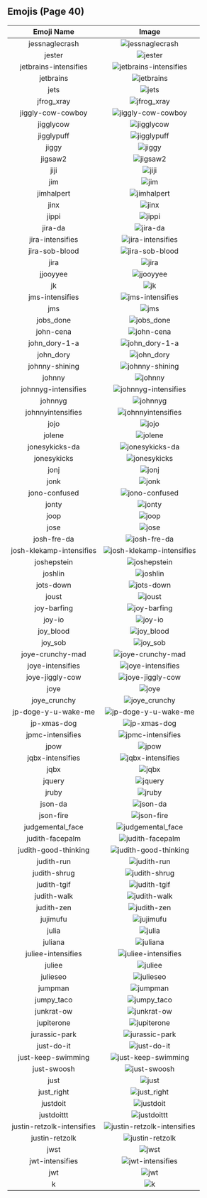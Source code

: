 
  ## Emojis (Page 40)
  |Emoji Name|Image|
  | :-: | :-: |
  |jessnaglecrash| ![jessnaglecrash](/emojis/hashicorp/jessnaglecrash.jpg)|
  |jester| ![jester](/emojis/hashicorp/jester.jpg)|
  |jetbrains-intensifies| ![jetbrains-intensifies](/emojis/hashicorp/jetbrains-intensifies.gif)|
  |jetbrains| ![jetbrains](/emojis/hashicorp/jetbrains.png)|
  |jets| ![jets](/emojis/hashicorp/jets.png)|
  |jfrog_xray| ![jfrog_xray](/emojis/hashicorp/jfrog_xray.png)|
  |jiggly-cow-cowboy| ![jiggly-cow-cowboy](/emojis/hashicorp/jiggly-cow-cowboy.gif)|
  |jigglycow| ![jigglycow](/emojis/hashicorp/jigglycow.gif)|
  |jigglypuff| ![jigglypuff](/emojis/hashicorp/jigglypuff.png)|
  |jiggy| ![jiggy](/emojis/hashicorp/jiggy.png)|
  |jigsaw2| ![jigsaw2](/emojis/hashicorp/jigsaw2.png)|
  |jiji| ![jiji](/emojis/hashicorp/jiji.png)|
  |jim| ![jim](/emojis/hashicorp/jim.jpg)|
  |jimhalpert| ![jimhalpert](/emojis/hashicorp/jimhalpert.png)|
  |jinx| ![jinx](/emojis/hashicorp/jinx.png)|
  |jippi| ![jippi](/emojis/hashicorp/jippi.jpg)|
  |jira-da| ![jira-da](/emojis/hashicorp/jira-da.png)|
  |jira-intensifies| ![jira-intensifies](/emojis/hashicorp/jira-intensifies.gif)|
  |jira-sob-blood| ![jira-sob-blood](/emojis/hashicorp/jira-sob-blood.png)|
  |jira| ![jira](/emojis/hashicorp/jira.png)|
  |jjooyyee| ![jjooyyee](/emojis/hashicorp/jjooyyee.png)|
  |jk| ![jk](/emojis/hashicorp/jk.png)|
  |jms-intensifies| ![jms-intensifies](/emojis/hashicorp/jms-intensifies.gif)|
  |jms| ![jms](/emojis/hashicorp/jms.png)|
  |jobs_done| ![jobs_done](/emojis/hashicorp/jobs_done.jpg)|
  |john-cena| ![john-cena](/emojis/hashicorp/john-cena.png)|
  |john_dory-1-a| ![john_dory-1-a](/emojis/hashicorp/john_dory-1-a.jpg)|
  |john_dory| ![john_dory](/emojis/hashicorp/john_dory.jpg)|
  |johnny-shining| ![johnny-shining](/emojis/hashicorp/johnny-shining.png)|
  |johnny| ![johnny](/emojis/hashicorp/johnny.png)|
  |johnnyg-intensifies| ![johnnyg-intensifies](/emojis/hashicorp/johnnyg-intensifies.gif)|
  |johnnyg| ![johnnyg](/emojis/hashicorp/johnnyg.png)|
  |johnnyintensifies| ![johnnyintensifies](/emojis/hashicorp/johnnyintensifies.gif)|
  |jojo| ![jojo](/emojis/hashicorp/jojo.png)|
  |jolene| ![jolene](/emojis/hashicorp/jolene.png)|
  |jonesykicks-da| ![jonesykicks-da](/emojis/hashicorp/jonesykicks-da.png)|
  |jonesykicks| ![jonesykicks](/emojis/hashicorp/jonesykicks.png)|
  |jonj| ![jonj](/emojis/hashicorp/jonj.png)|
  |jonk| ![jonk](/emojis/hashicorp/jonk.png)|
  |jono-confused| ![jono-confused](/emojis/hashicorp/jono-confused.png)|
  |jonty| ![jonty](/emojis/hashicorp/jonty.jpg)|
  |joop| ![joop](/emojis/hashicorp/joop.jpg)|
  |jose| ![jose](/emojis/hashicorp/jose.png)|
  |josh-fre-da| ![josh-fre-da](/emojis/hashicorp/josh-fre-da.png)|
  |josh-klekamp-intensifies| ![josh-klekamp-intensifies](/emojis/hashicorp/josh-klekamp-intensifies.gif)|
  |joshepstein| ![joshepstein](/emojis/hashicorp/joshepstein.png)|
  |joshlin| ![joshlin](/emojis/hashicorp/joshlin.png)|
  |jots-down| ![jots-down](/emojis/hashicorp/jots-down.gif)|
  |joust| ![joust](/emojis/hashicorp/joust.png)|
  |joy-barfing| ![joy-barfing](/emojis/hashicorp/joy-barfing.png)|
  |joy-io| ![joy-io](/emojis/hashicorp/joy-io.png)|
  |joy_blood| ![joy_blood](/emojis/hashicorp/joy_blood.png)|
  |joy_sob| ![joy_sob](/emojis/hashicorp/joy_sob.png)|
  |joye-crunchy-mad| ![joye-crunchy-mad](/emojis/hashicorp/joye-crunchy-mad.png)|
  |joye-intensifies| ![joye-intensifies](/emojis/hashicorp/joye-intensifies.gif)|
  |joye-jiggly-cow| ![joye-jiggly-cow](/emojis/hashicorp/joye-jiggly-cow.gif)|
  |joye| ![joye](/emojis/hashicorp/joye.png)|
  |joye_crunchy| ![joye_crunchy](/emojis/hashicorp/joye_crunchy.png)|
  |jp-doge-y-u-wake-me| ![jp-doge-y-u-wake-me](/emojis/hashicorp/jp-doge-y-u-wake-me.png)|
  |jp-xmas-dog| ![jp-xmas-dog](/emojis/hashicorp/jp-xmas-dog.png)|
  |jpmc-intensifies| ![jpmc-intensifies](/emojis/hashicorp/jpmc-intensifies.gif)|
  |jpow| ![jpow](/emojis/hashicorp/jpow.jpg)|
  |jqbx-intensifies| ![jqbx-intensifies](/emojis/hashicorp/jqbx-intensifies.gif)|
  |jqbx| ![jqbx](/emojis/hashicorp/jqbx.png)|
  |jquery| ![jquery](/emojis/hashicorp/jquery.jpg)|
  |jruby| ![jruby](/emojis/hashicorp/jruby.png)|
  |json-da| ![json-da](/emojis/hashicorp/json-da.png)|
  |json-fire| ![json-fire](/emojis/hashicorp/json-fire.gif)|
  |judgemental_face| ![judgemental_face](/emojis/hashicorp/judgemental_face.png)|
  |judith-facepalm| ![judith-facepalm](/emojis/hashicorp/judith-facepalm.png)|
  |judith-good-thinking| ![judith-good-thinking](/emojis/hashicorp/judith-good-thinking.png)|
  |judith-run| ![judith-run](/emojis/hashicorp/judith-run.png)|
  |judith-shrug| ![judith-shrug](/emojis/hashicorp/judith-shrug.png)|
  |judith-tgif| ![judith-tgif](/emojis/hashicorp/judith-tgif.png)|
  |judith-walk| ![judith-walk](/emojis/hashicorp/judith-walk.png)|
  |judith-zen| ![judith-zen](/emojis/hashicorp/judith-zen.png)|
  |jujimufu| ![jujimufu](/emojis/hashicorp/jujimufu.jpg)|
  |julia| ![julia](/emojis/hashicorp/julia.jpg)|
  |juliana| ![juliana](/emojis/hashicorp/juliana.png)|
  |juliee-intensifies| ![juliee-intensifies](/emojis/hashicorp/juliee-intensifies.gif)|
  |juliee| ![juliee](/emojis/hashicorp/juliee.png)|
  |julieseo| ![julieseo](/emojis/hashicorp/julieseo.jpg)|
  |jumpman| ![jumpman](/emojis/hashicorp/jumpman.png)|
  |jumpy_taco| ![jumpy_taco](/emojis/hashicorp/jumpy_taco.gif)|
  |junkrat-ow| ![junkrat-ow](/emojis/hashicorp/junkrat-ow.png)|
  |jupiterone| ![jupiterone](/emojis/hashicorp/jupiterone.png)|
  |jurassic-park| ![jurassic-park](/emojis/hashicorp/jurassic-park.png)|
  |just-do-it| ![just-do-it](/emojis/hashicorp/just-do-it.png)|
  |just-keep-swimming| ![just-keep-swimming](/emojis/hashicorp/just-keep-swimming.png)|
  |just-swoosh| ![just-swoosh](/emojis/hashicorp/just-swoosh.png)|
  |just| ![just](/emojis/hashicorp/just.png)|
  |just_right| ![just_right](/emojis/hashicorp/just_right.png)|
  |justdoit| ![justdoit](/emojis/hashicorp/justdoit.png)|
  |justdoittt| ![justdoittt](/emojis/hashicorp/justdoittt.png)|
  |justin-retzolk-intensifies| ![justin-retzolk-intensifies](/emojis/hashicorp/justin-retzolk-intensifies.gif)|
  |justin-retzolk| ![justin-retzolk](/emojis/hashicorp/justin-retzolk.png)|
  |jwst| ![jwst](/emojis/hashicorp/jwst.png)|
  |jwt-intensifies| ![jwt-intensifies](/emojis/hashicorp/jwt-intensifies.gif)|
  |jwt| ![jwt](/emojis/hashicorp/jwt.png)|
  |k| ![k](/emojis/hashicorp/k.png)|
  